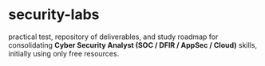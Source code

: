 # security-labs
practical test, repository of deliverables, and study roadmap for consolidating **Cyber Security Analyst (SOC / DFIR / AppSec / Cloud)** skills, initially using only free resources.
